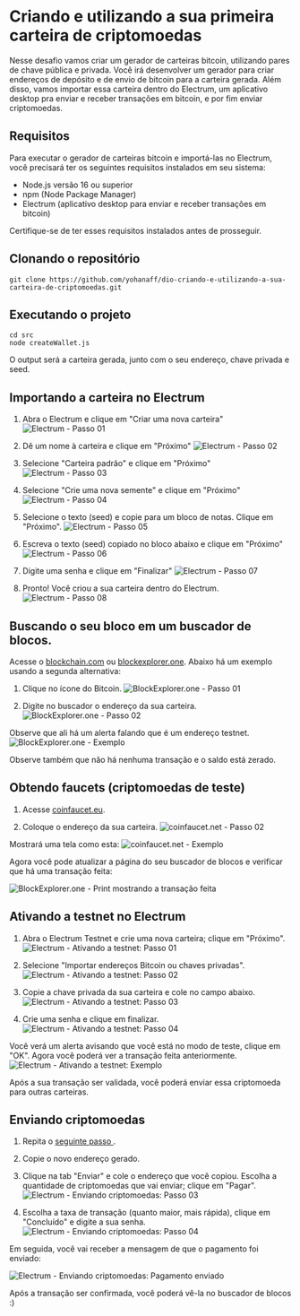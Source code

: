 # Criando e utilizando a sua primeira carteira de criptomoedas

Nesse desafio vamos criar um gerador de carteiras bitcoin, utilizando pares de chave pública e privada. Você irá desenvolver um gerador para criar endereços de depósito e de envio de bitcoin para a carteira gerada. Além disso, vamos importar essa carteira dentro do Electrum, um aplicativo desktop pra enviar e receber transações em bitcoin, e por fim enviar criptomoedas.

## Requisitos

Para executar o gerador de carteiras bitcoin e importá-las no Electrum, você precisará ter os seguintes requisitos instalados em seu sistema:

- Node.js versão 16 ou superior
- npm (Node Package Manager)
- Electrum (aplicativo desktop para enviar e receber transações em bitcoin)

Certifique-se de ter esses requisitos instalados antes de prosseguir.

## Clonando o repositório

```
git clone https://github.com/yohanaff/dio-criando-e-utilizando-a-sua-carteira-de-criptomoedas.git
```
## Executando o projeto

```
cd src
node createWallet.js
```
O output será a carteira gerada, junto com o seu endereço, chave privada e seed.

## Importando a carteira no Electrum

1. Abra o Electrum e clique em "Criar uma nova carteira"
![Electrum - Passo 01](images/electrum-01.png)

2. Dê um nome à carteira e clique em "Próximo"
![Electrum - Passo 02](images/electrum-02.png)

3. Selecione "Carteira padrão" e clique em "Próximo"
![Electrum - Passo 03](images/electrum-03.png)

4. Selecione "Crie uma nova semente" e clique em "Próximo"
![Electrum - Passo 04](images/electrum-04.png)

5. Selecione o texto (seed) e copie para um bloco de notas. Clique em "Próximo".
![Electrum - Passo 05](images/electrum-05.png)

6. Escreva o texto (seed) copiado no bloco abaixo e clique em "Próximo"
![Electrum - Passo 06](images/electrum-06.png)

7. Digite uma senha e clique em "Finalizar"
![Electrum - Passo 07](images/electrum-07.png)

8. Pronto! Você criou a sua carteira dentro do Electrum.
![Electrum - Passo 08](images/electrum-08.png)


## Buscando o seu bloco em um buscador de blocos. 

Acesse o [blockchain.com](https://www.blockchain.com/explorer) ou [blockexplorer.one](https://blockexplorer.one/). Abaixo há um exemplo usando a segunda alternativa:

1. Clique no ícone do Bitcoin.
![BlockExplorer.one - Passo 01](images/blockexplorer-01.png)

2. Digite no buscador o endereço da sua carteira.
![BlockExplorer.one - Passo 02](images/blockexplorer-02.png)

Observe que ali há um alerta falando que é um endereço testnet.
![BlockExplorer.one - Exemplo](images/blockexplorer-03.png)

Observe também que não há nenhuma transação e o saldo está zerado.

## Obtendo faucets (criptomoedas de teste)

1. Acesse [coinfaucet.eu](https://coinfaucet.eu/).

2. Coloque o endereço da sua carteira.
![coinfaucet.net - Passo 02](images/coinfaucet-01.png)

Mostrará uma tela como esta:
![coinfaucet.net - Exemplo](images/coinfaucet-02.png)

Agora você pode atualizar a página do seu buscador de blocos e verificar que há uma transação feita:

![BlockExplorer.one - Print mostrando a transação feita](images/blockexplorer-04.png)

## Ativando a testnet no Electrum

1. Abra o Electrum Testnet e crie uma nova carteira; clique em "Próximo".
![Electrum - Ativando a testnet: Passo 01](images/electrum-09.png)

2. Selecione "Importar endereços Bitcoin ou chaves privadas".
![Electrum - Ativando a testnet: Passo 02](images/electrum-10.png)

3. Copie a chave privada da sua carteira e cole no campo abaixo.
![Electrum - Ativando a testnet: Passo 03](images/electrum-11.png)

4. Crie uma senha e clique em finalizar.
![Electrum - Ativando a testnet: Passo 04](images/electrum-12.png)

Você verá um alerta avisando que você está no modo de teste, clique em "OK". Agora você poderá ver a transação feita anteriormente.
![Electrum - Ativando a testnet: Exemplo](images/electrum-13.png)

Após a sua transação ser validada, você poderá enviar essa criptomoeda para outras carteiras.

## Enviando criptomoedas

1. Repita o [seguinte passo ](executando-o-projeto).

2. Copie o novo endereço gerado.

3. Clique na tab "Enviar" e cole o endereço que você copiou. Escolha a quantidade de criptomoedas que vai enviar; clique em "Pagar".
![Electrum - Enviando criptomoedas: Passo 03](images/electrum-14.png)

4. Escolha a taxa de transação (quanto maior, mais rápida), clique em "Concluído" e digite a sua senha.
![Electrum - Enviando criptomoedas: Passo 04](images/electrum-15.png)

Em seguida, você vai receber a mensagem de que o pagamento foi enviado:

![Electrum - Enviando criptomoedas: Pagamento enviado](images/electrum-16.png)

Após a transação ser confirmada, você poderá vê-la no buscador de blocos :)
